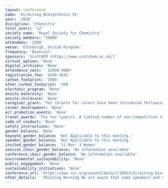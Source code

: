 ```yaml
---
layout: conference 
name: 'Directing Biosynthesis VI'
year: '2020'
discipline: 'Chemistry'
total_years: '12'
society_name: 'Royal Society for Chemistry'
society_members: '54000'
attendees: '1200'
venue: 'Edinburgh, United Kingdom'
frequency: 'Biennial'
sponsors: 'ScotCHEM (https://www.scotchem.ac.uk/)'
virtual_option: 'None '
digital_archives: 'None'
attendance_cost: ' $2000-4000'
registration_fee: '$348-$642'
carbon_footprint: '1800'
other_carbon_footprint: '360'
electonic_program: 'None'
onsite_maternity: 'None'
onsite_childcare: 'None'
caregiver_grant: 'Yes (Grants for carers have been introduced following the Royal Society of Chemistry Breaking the barriers report where 78percent of chemists working in UK academia felt that managing parenting and/or caring responsibilities has an impact on women’s retention and progression. This fund is not limited to women scientists and welcomes applications from anyone with caring responsibilities. These grants have been supported by The Royal Society of Chemistry’s Chemists’ Community Fund.  Caring responsibilities are wide and varied, and so each application will be individually assessed, examples of applications that we will consider include:      paying for extra home help or nursing care for a dependent whilst you will not be present     additional medical/respite care for a dependent whilst you will not be present     travel expenses for a relative to travel with you to care for dependents whilst you attend a meeting or event     paying for extended hours with a care worker/childminder/play scheme to cover time when you will arrive home later than normal.)'
career_development: 'None'
ecr_promotion_events: 'None'
travel_awards: 'Yes two types(1. A limited number of non-competitive travel grants of up to £200 are available for PhD students and early career scientists. These are assigned on a first come, first served basis.  Applicants must be Royal Society of Chemistry members of any level at the time of making their application.     2. Competitive grants of up to £800 are available to assist with international travel expenses for PhD students, postdocs within 10 years of completing their PhD and early career scientists (including technicians and industrialists) within 10 years of leaving full time education. In addition, applicants must be Royal Society of Chemistry members of any level at the time of making their application.)'
code_of_conduct: 'None'
safety_instructions: 'None'
gender_balance: 'None'
keynote_gender_balance: 'Not Applicable to this meeting.'
speaker_gender_balance: 'Not Applicable to this meeting.'
invited_gender_balance: '11 Men: 3 Women'
session_chair_gender_balance: 'No information available'
conference_chair_gender_balance: 'No information available'
environmental_sustainability: 'None'
public_engagement: 'None'
sustainability_initiatives: 'None'
conference_url: 'https://www.rsc.org/events/detail/39023/directing-biosynthesis-vi'
other_details: ' Phishing Warning We are aware that some speakers and delegates have been approached by companies claiming to operate on behalf of the Royal Society of Chemistry to book their travel and accommodation for our conferences. Please note that whilst we do sometimes work with accommodation providers in order to facilitate hotel bookings, they would never approach you in the first instance. Details of accommodation providers that we are working with are in the ‘accommodation’ section of this webpage. If you are unsure about an e-mail / phone call you receive, please contact us and do not provide any credit card details or personal information. '
---
```

